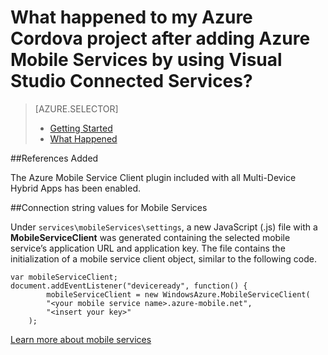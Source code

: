 <properties 
    pageTitle="What happened to my Cordova project (Visual Studio Connected Services) | Microsoft Azure" 
    description="Describes what happened to your Azure Cordova project after adding Azure Mobile Services by using Visual Studio Connected Services " 
    services="mobile-services" 
    documentationCenter="na" 
    authors="TomArcher" 
    manager="douge" 
    editor=""/>

<tags 
    ms.service="mobile-services" 
    ms.workload="mobile" 
    ms.tgt_pltfrm="na" 
    ms.devlang="multiple" 
    ms.topic="article" 
    ms.date="09/17/2015" 
    ms.author="tarcher"/>

# What happened to my Azure Cordova project after adding Azure Mobile Services by using Visual Studio Connected Services?

> [AZURE.SELECTOR]
> - [Getting Started](vs-mobile-services-cordova-getting-started.md)
> - [What Happened](vs-mobile-services-cordova-what-happened.md)

##References Added

The Azure Mobile Service Client plugin included with all Multi-Device Hybrid Apps has been enabled.
  
##Connection string values for Mobile Services

Under `services\mobileServices\settings`, a new JavaScript (.js) file with a **MobileServiceClient** was generated containing the selected mobile service’s application URL and application key. The file contains the initialization of a mobile service client object, similar to the following code.

    var mobileServiceClient;
    document.addEventListener("deviceready", function() {
            mobileServiceClient = new WindowsAzure.MobileServiceClient(
            "<your mobile service name>.azure-mobile.net",
            "<insert your key>"
        );

[Learn more about mobile services](http://azure.microsoft.com/documentation/services/mobile-services/) 


